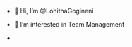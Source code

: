 - 👋 Hi, I’m @LohithaGogineni
- 👀 I’m interested in Team Management


- 

<!---
LohithaGogineni/LohithaGogineni is a ✨ special ✨ repository because its `README.md` (this file) appears on your GitHub profile.
You can click the Preview link to take a look at your changes.
--->
